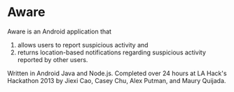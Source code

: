 # Aware

Aware is an Android application that
  1. allows users to report suspicious activity and
  2. returns location-based notifications regarding suspicious activity reported by other users.

Written in Android Java and Node.js. Completed over 24 hours at LA Hack's Hackathon 2013 by 
Jiexi Cao, Casey Chu, Alex Putman, and Maury Quijada.
